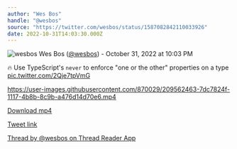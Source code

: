```yaml
---
author: "Wes Bos"
handle: "@wesbos"
source: "https://twitter.com/wesbos/status/1587082842110033926"
date: 2022-10-31T14:03:30.000Z
---
```


![wesbos](https://pbs.twimg.com/profile_images/877525007185858562/7G9vGTca_normal.jpg)
Wes Bos ([@wesbos](https://twitter.com/wesbos)) - October 31, 2022 at 10:03 PM

🔥 Use TypeScript's `never` to enforce "one or the other" properties on a type [pic.twitter.com/2Qje7tpVmG](https://twitter.com/wesbos/status/1587082842110033926/video/1)

https://user-images.githubusercontent.com/870029/209562463-7dc7824f-1117-4b8b-8c9b-a476d14d70e6.mp4

[Download mp4](../videos/wesbos%20-%201587082842110033926.mp4)

[Tweet link](https://twitter.com/wesbos/status/1587082842110033926)

[Thread by @wesbos on Thread Reader App](https://threadreaderapp.com/thread/1587082842110033926.html)
